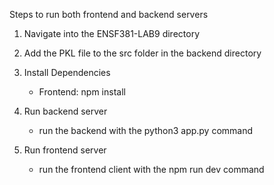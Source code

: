 Steps to run both frontend and backend servers

1. Navigate into the ENSF381-LAB9 directory
2. Add the PKL file to the src folder in the backend directory

4. Install Dependencies
    - Frontend: npm install

5. Run backend server
    - run the backend with the python3 app.py command

6. Run frontend server
    - run the frontend client with the npm run dev command
    
